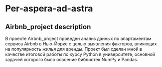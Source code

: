 # Per-aspera-ad-astra
## Airbnb_project description
В проекте Airbnb_project проведен анализ данных по апартаментам сервиса Airbnb в Нью-Йорке с целью выявления факторов, влияющих на популярность жилья для аренды. Проект был сделан мной в качестве итоговой работы по курсу Python в университете, основной задачей которого было освоение библиотек NumPy и Pandas.
